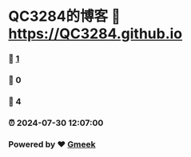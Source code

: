 # QC3284的博客 :link: https://QC3284.github.io 
### :page_facing_up: [1](https://QC3284.github.io/tag.html) 
### :speech_balloon: 0 
### :hibiscus: 4 
### :alarm_clock: 2024-07-30 12:07:00 
### Powered by :heart: [Gmeek](https://github.com/Meekdai/Gmeek)
